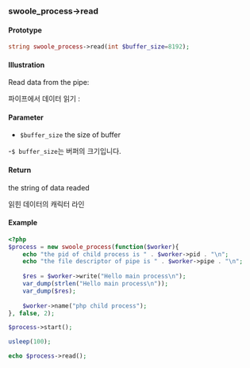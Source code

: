 ### swoole_process->read

#### Prototype

```php
string swoole_process->read(int $buffer_size=8192);
```

#### Illustration

Read data from the pipe:

파이프에서 데이터 읽기 :

#### Parameter

- `$buffer_size` the size of buffer

-`$ buffer_size`는 버퍼의 크기입니다.

#### Return

the string of data readed

읽힌 데이터의 캐릭터 라인

#### Example
```php
<?php
$process = new swoole_process(function($worker){
    echo "the pid of child process is " . $worker->pid . "\n";
    echo "the file descriptor of pipe is " . $worker->pipe . "\n";
    
    $res = $worker->write("Hello main process\n");
    var_dump(strlen("Hello main process\n"));
    var_dump($res);
    
    $worker->name("php child process");
}, false, 2);

$process->start();

usleep(100);

echo $process->read();
```
